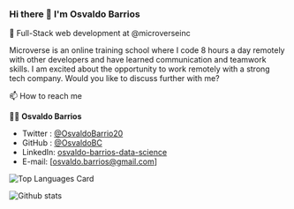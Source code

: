 ### Hi there 👋 I'm Osvaldo Barrios

🔭 Full-Stack web development at @microverseinc

 <p> Microverse is an online training school where I code 8 hours a day remotely with other developers and have learned communication and teamwork skills. I am excited about the opportunity to work remotely with a strong tech company.  Would you like to discuss further with me? </p>

📫 How to reach me 

👤👤 **Osvaldo Barrios**

- Twitter : [@OsvaldoBarrio20](https://twitter.com/OsvaldoBarrio20)
- GitHub :  [@OsvaldoBC](https://github.com/OsvaldoBC)
- LinkedIn: [osvaldo-barrios-data-science](https://linkedin.com/in/osvaldo-barrios-data-science)
- E-mail:    [osvaldo.barrios@gmail.com]


![Top Languages Card](https://github-readme-stats.vercel.app/api/top-langs/?username=OsvaldoBC&layout=compact)

![Github stats](https://github-readme-stats.vercel.app/api?username=OsvaldoBC&theme=default&show_icons=true&count_private=true)




<!--
**OsvaldoBC/OsvaldoBC** is a ✨ _special_ ✨ repository because its `README.md` (this file) appears on your GitHub profile.

Here are some ideas to get you started:

- 🔭 I’m currently working on ...
- 🌱 I’m currently learning ...
- 👯 I’m looking to collaborate on ...
- 🤔 I’m looking for help with ...
- 💬 Ask me about ...
- 📫 How to reach me: ...
- 😄 Pronouns: ...
- ⚡ Fun fact: ...
-->


